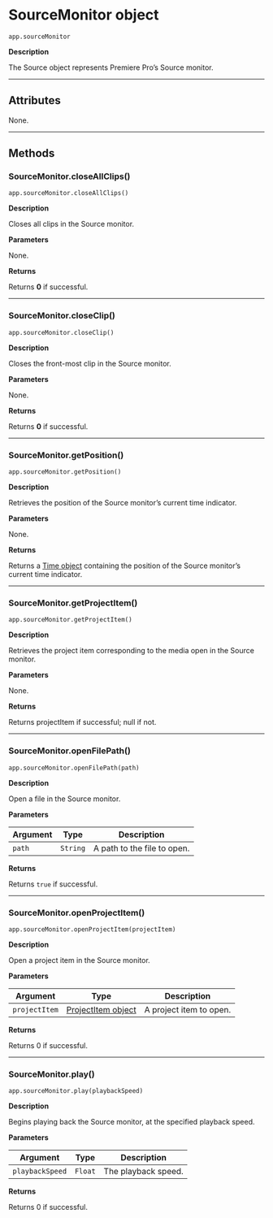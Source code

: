 # SourceMonitor object

`app.sourceMonitor`

**Description**

The Source object represents Premiere Pro’s Source monitor.

---

## Attributes

None.

---

## Methods

### SourceMonitor.closeAllClips()

`app.sourceMonitor.closeAllClips()`

**Description**

Closes all clips in the Source monitor.

**Parameters**

None.

**Returns**

Returns **0** if successful.

---

### SourceMonitor.closeClip()

`app.sourceMonitor.closeClip()`

**Description**

Closes the front-most clip in the Source monitor.

**Parameters**

None.

**Returns**

Returns **0** if successful.

---

### SourceMonitor.getPosition()

`app.sourceMonitor.getPosition()`

**Description**

Retrieves the position of the Source monitor’s current time indicator.

**Parameters**

None.

**Returns**

Returns a [Time object](../other/time.md#time) containing the position of the Source monitor’s current time indicator.

---

### SourceMonitor.getProjectItem()

`app.sourceMonitor.getProjectItem()`

**Description**

Retrieves the project item corresponding to the media open in the Source monitor.

**Parameters**

None.

**Returns**

Returns projectItem if successful; null if not.

---

### SourceMonitor.openFilePath()

`app.sourceMonitor.openFilePath(path)`

**Description**

Open a file in the Source monitor.

**Parameters**

| Argument   | Type     | Description                 |
|------------|----------|-----------------------------|
| `path`     | `String` | A path to the file to open. |

**Returns**

Returns `true` if successful.

---

### SourceMonitor.openProjectItem()

`app.sourceMonitor.openProjectItem(projectItem)`

**Description**

Open a project item in the Source monitor.

**Parameters**

| Argument      | Type                                                     | Description             |
|---------------|----------------------------------------------------------|-------------------------|
| `projectItem` | [ProjectItem object](../item/projectitem.md#projectitem) | A project item to open. |

**Returns**

Returns 0 if successful.

---

### SourceMonitor.play()

`app.sourceMonitor.play(playbackSpeed)`

**Description**

Begins playing back the Source monitor, at the specified playback speed.

**Parameters**

| Argument        | Type    | Description         |
|-----------------|---------|---------------------|
| `playbackSpeed` | `Float` | The playback speed. |

**Returns**

Returns 0 if successful.

